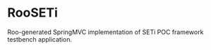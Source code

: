 RooSETi
=======

Roo-generated SpringMVC implementation of SETi POC framework testbench application.